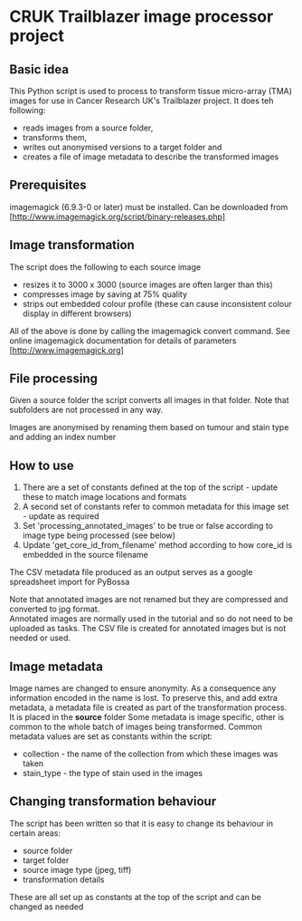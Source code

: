 # CRUK Trailblazer image processor project

## Basic idea

This Python script is used to process to transform tissue micro-array (TMA) images for use in
Cancer Research UK's Trailblazer project.  It does teh following:
 
- reads images from a source folder, 
- transforms them,
- writes out anonymised versions to a target folder and 
- creates a file of image metadata to describe the transformed images

## Prerequisites

imagemagick (6.9.3-0 or later) must be installed.  Can be downloaded from [http://www.imagemagick.org/script/binary-releases.php]

## Image transformation

The script does the following to each source image
- resizes it to 3000 x 3000 (source images are often larger than this)
- compresses image by saving at 75% quality
- strips out embedded colour profile (these can cause inconsistent colour display in different browsers)

All of the above is done by calling the imagemagick convert command.
See online imagemagick documentation for details of parameters [http://www.imagemagick.org]

## File processing

Given a source folder the script  converts all images in that folder.
Note that subfolders are not processed in any way.

Images are anonymised by renaming them based on tumour and stain type and adding an index number

## How to use

1. There are a set of constants defined at the top of the script - update these to match image locations and formats
2. A second set of constants refer to common metadata for this image set - update as required
3. Set 'processing_annotated_images' to be true or false according to image type being processed (see below)
4. Update 'get_core_id_from_filename' method according to how core_id is embedded in the source filename

The CSV metadata file produced as an output serves as a google spreadsheet import for PyBossa

Note that annotated images are not renamed but they are compressed and converted to jpg format.  
Annotated images are normally used in the tutorial and so do not need to be uploaded as tasks.
The CSV file is created for annotated images but is not needed or used.

## Image metadata

Image names are changed to ensure anonymity.  As a consequence any information encoded in the name is lost.
To preserve this, and add extra metadata, a metadata file is created as part of the transformation process.  
It is placed in the **source** folder
Some metadata is image specific, other is common to the whole batch of images being transformed.
Common metadata values are set as constants within the script:
 - collection - the name of the collection from which these images was taken
 - stain_type - the type of stain used in the images

## Changing transformation behaviour

The script has been written so that it is easy to change its behaviour in certain areas:

- source folder
- target folder
- source image type (jpeg, tiff)
- transformation details

These are all set up as constants at the top of the script and can be changed as needed


